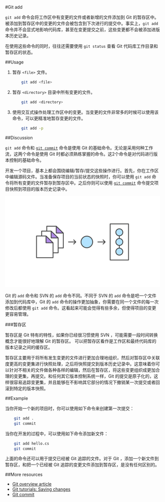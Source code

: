 #Git add

`git add` 命令会将工作区中有变更的文件或者新增的文件添加到 Git 的暂存区中。被添加到暂存区中的变更的文件会被包含到下次进行的提交中。事实上，`git add` 命令并不会显式地影响代码库，甚至在变更提交之前，这些变更都不会被添加进版本历史记录。

在使用这些命令的同时，往往还需要使用 `git status` 查看 Git 代码库工作目录和暂存区的状态。

##Usage

1.  暂存 `<file>` 文件。

    ```bash
        git add <file>
    ```

2.  暂存 `<directory>` 目录中所有变更的文件。

    ```bash
        git add <directory>
    ```

3.  使用交互式操作处理工作区中的变更。当变更的文件非常多的时候可以使用该命令，可以更精准地暂存变更的文件。

    ```bash
        git add -p
    ```

##Discussion

`git add` 命令和 [`git commit`][3] 命令是使用 Git 的基础命令。无论是采用何种工作流，这两个命令是使用 Git 时都必须熟练掌握的命令。这2个命令是对代码进行版本控制的基础命令。

开发一个项目，基本上都会围绕编辑/暂存/提交这些操作进行。首先，你在工作区中编辑源码文件。当准备保存项目的当前状态的快照时，你可以使用 `git add` 命令将所有变更的文件暂存到暂存区中。之后你则可以使用 [`git commit`][3] 命令提交项目快照到项目的版本历史记录中。

![`git add` 示意图][m1]

Git 的 `add` 命令和 SVN 的 `add` 命令不同。不同于 SVN 的 `add` 命令是吧一个文件添加到代码库中，Git 的 `add` 命令的操作更加抽象，你需要在同一个文件的每一次修改后都使用 `git add` 命令。这看起来可能会觉得有些多余，但使得项目的变更更容易管理。

###暂存区

暂存区是 Git 特有的特性，如果你已经很习惯使用 SVN ，可能需要一段时间转换概念才能很好地理解 Git 的暂存区。 可以把暂存区看作是工作区和最终代码库的版本记录之间的缓存区。

暂存区主要用于将所有发生变更的文件进行更加合理地组织，然后对暂存区中关联度更高的变更集进行快照处理，之后将快照提交到版本历史记录中。这意味着你可以针对不相关的文件做各种各样的编辑，然后在暂存区，将这些变更组织成更加合理的变更集，再提交。和任何其它版本控制系统一样，Git 的提交是原子化的，这样很容易追踪变更集，并且能够在不影响其它部分的情况下撤销某一次提交或者回滚到特定的版本快照。

##Example

当你开始一个新的项目时，你可以使用如下命令来创建第一次提交：

```bash
    git add .
    git commit
```

当你在开发的过程中，可以使用如下命令添加新文件：

```bash
    git add hello.cs
    git commit
```

上面的命令还可以用于提交已经被 Git 追踪的文件。对于 Git ，添加一个新文件到暂存区，和把一个已经被 Git 追踪的变更文件添加到暂存区，是没有任何区别的。

##More resources

- [Git overview article][1]
- [Git tutorials: Saving changes][2]
- [Git commit][3]

<!-- Links -->
[1]: ./git-articles-overview.md
[2]: https://www.atlassian.com/git/tutorials/saving-changes/git-add
[3]: ./git-command-git-commit.md

<!-- Images -->
[m1]: ./media/git-command-git-add/git-add.png